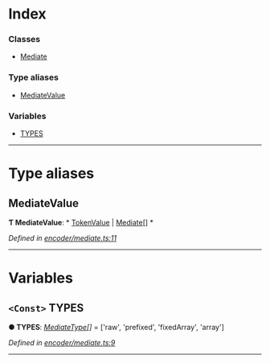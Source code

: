 

# Index

### Classes

* [Mediate](../classes/_encoder_mediate_.mediate.md)

### Type aliases

* [MediateValue](_encoder_mediate_.md#mediatevalue)

### Variables

* [TYPES](_encoder_mediate_.md#types)

---

# Type aliases

<a id="mediatevalue"></a>

##  MediateValue

**Ƭ MediateValue**: * [TokenValue](_types_.md#tokenvalue) &#124; [Mediate](../classes/_encoder_mediate_.mediate.md)[]
*

*Defined in [encoder/mediate.ts:11](https://github.com/paritytech/js-libs/blob/fb3abea/packages/abi/src/encoder/mediate.ts#L11)*

___

# Variables

<a id="types"></a>

## `<Const>` TYPES

**● TYPES**: *[MediateType](_types_.md#mediatetype)[]* =  ['raw', 'prefixed', 'fixedArray', 'array']

*Defined in [encoder/mediate.ts:9](https://github.com/paritytech/js-libs/blob/fb3abea/packages/abi/src/encoder/mediate.ts#L9)*

___

